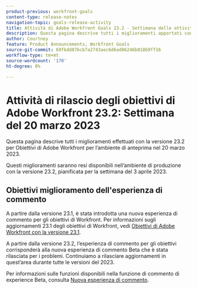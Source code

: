 ```yaml
---
product-previous: workfront-goals
content-type: release-notes
navigation-topic: goals-release-activity
title: Attività di Adobe Workfront Goals 23.2 - Settimana delle attività di rilascio del 20 marzo 2023
description: Questa pagina descrive tutti i miglioramenti apportati con la versione 23.2 per Obiettivi di Adobe Workfront per l'ambiente di anteprima. Questi miglioramenti saranno resi disponibili nell'ambiente di produzione la settimana del 20 marzo 2023.
author: Courtney
feature: Product Announcements, Workfront Goals
source-git-commit: 69fbdd87bcb7a2743aec6d6ad06246b018b9ff16
workflow-type: tm+mt
source-wordcount: '170'
ht-degree: 0%

---
```


# Attività di rilascio degli obiettivi di Adobe Workfront 23.2: Settimana del 20 marzo 2023

Questa pagina descrive tutti i miglioramenti effettuati con la versione 23.2 per Obiettivi di Adobe Workfront per l’ambiente di anteprima nel 20 marzo 2023.

Questi miglioramenti saranno resi disponibili nell’ambiente di produzione con la versione 23.2, pianificata per la settimana del 3 aprile 2023.

## Obiettivi miglioramento dell&#39;esperienza di commento

A partire dalla versione 23.1, è stata introdotta una nuova esperienza di commento per gli obiettivi di Workfront. Per informazioni sugli aggiornamenti 23.1 degli obiettivi di Workfront, vedi [Obiettivi di Adobe Workfront con la versione 23.1](/help/quicksilver/product-announcements/product-releases/goals-release-activity/goals-23-1-release/goals-23-1-release.md).

A partire dalla versione 23.2, l’esperienza di commento per gli obiettivi corrisponderà alla nuova esperienza di commento Beta che è stata rilasciata per i problemi. Continuiamo a rilasciare aggiornamenti in quest’area durante tutte le versioni del 2023.

Per informazioni sulle funzioni disponibili nella funzione di commento di experience Beta, consulta [Nuova esperienza di commento](/help/quicksilver/workfront-basics/updating-work-items-and-viewing-updates/unified-commenting-experience.md).
